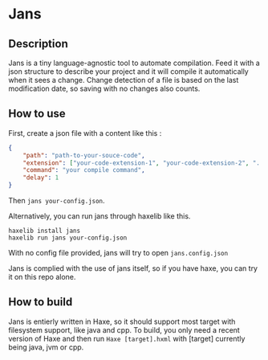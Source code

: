 # Jans


## Description

Jans is a tiny language-agnostic tool to automate compilation. Feed it with a json structure to describe your project and it will compile it automatically when it sees a change. Change detection of a file is based on the last modification date, so saving with no changes also counts.

## How to use

First, create a json file with a content like this :

```json
{
    "path": "path-to-your-souce-code",
    "extension": ["your-code-extension-1", "your-code-extension-2", "..."],
    "command": "your compile command",
    "delay": 1
}
```

Then `jans your-config.json`.

Alternatively, you can run jans through haxelib like this.

```
haxelib install jans
haxelib run jans your-config.json
```

With no config file provided, jans will try to open `jans.config.json`

Jans is complied with the use of jans itself, so if you have haxe, you can try it on this repo alone.

## How to build

Jans is entierly written in Haxe, so it should support most target with filesystem support, like java and cpp. To build, you only need a recent version of Haxe and then run `Haxe [target].hxml` with [target] currently being java, jvm or cpp.